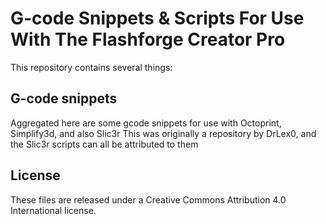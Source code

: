 # G-code Snippets & Scripts For Use With The Flashforge Creator Pro

This repository contains several things:

## G-code snippets
Aggregated here are some gcode snippets for use with Octoprint, Simplify3d, and also Slic3r
This was originally a repository by DrLex0, and the Slic3r scripts can all be attributed to them

## License
These files are released under a Creative Commons Attribution 4.0 International license.

